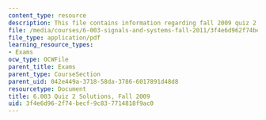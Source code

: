 ```yaml
---
content_type: resource
description: This file contains information regarding fall 2009 quiz 2 solutions.
file: /media/courses/6-003-signals-and-systems-fall-2011/3f4e6d962f74becf9c837714818f9ac0_MIT6_003F11_F09q2_sol.pdf
file_type: application/pdf
learning_resource_types:
- Exams
ocw_type: OCWFile
parent_title: Exams
parent_type: CourseSection
parent_uid: 042e449a-3718-58da-3786-6017891d48d8
resourcetype: Document
title: 6.003 Quiz 2 Solutions, Fall 2009
uid: 3f4e6d96-2f74-becf-9c83-7714818f9ac0
---
```

